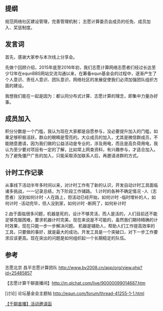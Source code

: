 提纲
---
规范网络社区建设管理，完善管理机制；
志愿计算委员会成员的任免、成员加入、奖惩制度。

发言词
---
首先，感谢大家参与本次线上分享会。

先做个回顾介绍，2015年底至2016年初，我们志愿计算网络志愿者们经过长达至少12年在equnBBS网站交流沟通以来，在筹备equn基金会的过程中，逐渐产生了个人意识、责任人意识、团队意识，网络社区的发展促使我们必须加强团队组织方面的建设。

我想我们能在一起是因为：都认同分布式计算、志愿计算的理念，即集中力量办好事。

成员加入
---
积分分数是一个门槛，我认为现在大家都是自愿参与，没必要提升加入的门槛，如果足够积极活跃，群众的眼睛是雪亮的。大众成员的加入，尤其是微信群成员，不能随意邀请，因为我们做的公益活动是专业的，涉及用电，而且是高负荷用电，我认为至少要对项目有一定的了解，比如常上网查资料，有兴趣参与，才适合加入。为了避免僵尸广告的加入，只能采取添加联系人后，再邀请进群的方式。

计时工作记录
---
从事线下活动半年多时间以来，对计时工作有了新的认识，开发自动计时工具面临诸多挑战，一一记录总结，为下阶段工作铺路。
1.计时的各种不确定情况
-人（志愿者）没到如何计时
-人在路上，但活动已经开始，如何计时
-临时增补的人，如何计时
-活动完毕，但人没到家，如何计时
-断网了，如何补计时

2.由于面临很多问题，机器是死的，设计不够灵活，而人是活的，人们目前还不能足够克服困难，要求机器计时完美，现在来说是不可能的，虽然我们期待精确的计时效果，现在只能一步一步解决问题。
机器是辅助人，帮助人们工作提高效率的工具，只要做的事好，就是最大的成功。开发工具是一个突破口，对下一步工作要求应该更高。现在突出的问题是如何组织起一个长期稳定的队伍。

参考
---
志愿北京 昌平志愿计算团队 http://www.bv2008.cn/app/org/view.php?id=25485857

【志愿计算千聊直播间】http://m.qlchat.com/live/90000099014687.htm

[讨论] 论坛基金会主题帖 http://equn.com/forum/thread-41255-1-1.html

[【千聊直播】活动邀请函](http://mp.weixin.qq.com/s?__biz=MzA5NjQ2MjQwMA==&mid=2649462823&idx=1&sn=183915a56b68a4f721b814fe858d113d&scene=4#wechat_redirect)
